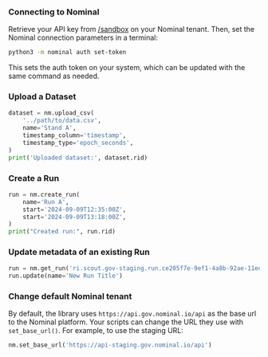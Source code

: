 
### Connecting to Nominal

Retrieve your API key from [/sandbox](https://app.gov.nominal.io/sandbox) on your Nominal tenant. Then, set the Nominal connection parameters in a terminal:

```sh
python3 -m nominal auth set-token
```

This sets the auth token on your system, which can be updated with the same command as needed.

### Upload a Dataset

```py
dataset = nm.upload_csv(
    '../path/to/data.csv',
    name='Stand A',
    timestamp_column='timestamp',
    timestamp_type='epoch_seconds',
)
print('Uploaded dataset:', dataset.rid)
```

### Create a Run

```py
run = nm.create_run(
    name='Run A',
    start='2024-09-09T12:35:00Z',
    start='2024-09-09T13:18:00Z',
)
print("Created run:", run.rid)
```

### Update metadata of an existing Run

```py
run = nm.get_run('ri.scout.gov-staging.run.ce205f7e-9ef1-4a8b-92ae-11edc77441c6')
run.update(name='New Run Title')
```

### Change default Nominal tenant

By default, the library uses `https://api.gov.nominal.io/api` as the base url to the Nominal platform. Your scripts can change the URL they use with `set_base_url()`. For example, to use the staging URL:

```py
nm.set_base_url('https://api-staging.gov.nominal.io/api')
```
